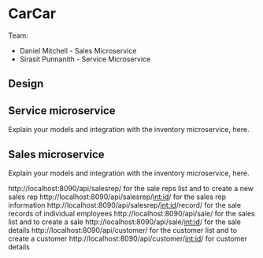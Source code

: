 # CarCar

Team:

- Daniel Mitchell - Sales Microservice
- Sirasit Punnanith - Service Microservice

## Design

## Service microservice

Explain your models and integration with the inventory
microservice, here.

## Sales microservice

Explain your models and integration with the inventory
microservice, here.

http://localhost:8090/api/salesrep/ for the sale reps list and to create a new sales rep
http://localhost:8090/api/salesrep/<int:id>/ for the sales rep information
http://localhost:8090/api/salesrep/<int:id>/record/ for the sale records of individual employees
http://localhost:8090/api/sale/ for the sales list and to create a sale
http://localhost:8090/api/sale/<int:id>/ for the sale details
http://localhost:8090/api/customer/ for the customer list and to create a customer
http://localhost:8090/api/customer/<int:id>/ for customer details
